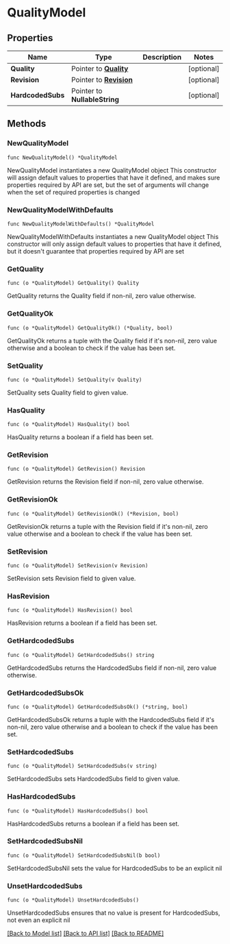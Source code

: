 # QualityModel

## Properties

Name | Type | Description | Notes
------------ | ------------- | ------------- | -------------
**Quality** | Pointer to [**Quality**](Quality.md) |  | [optional] 
**Revision** | Pointer to [**Revision**](Revision.md) |  | [optional] 
**HardcodedSubs** | Pointer to **NullableString** |  | [optional] 

## Methods

### NewQualityModel

`func NewQualityModel() *QualityModel`

NewQualityModel instantiates a new QualityModel object
This constructor will assign default values to properties that have it defined,
and makes sure properties required by API are set, but the set of arguments
will change when the set of required properties is changed

### NewQualityModelWithDefaults

`func NewQualityModelWithDefaults() *QualityModel`

NewQualityModelWithDefaults instantiates a new QualityModel object
This constructor will only assign default values to properties that have it defined,
but it doesn't guarantee that properties required by API are set

### GetQuality

`func (o *QualityModel) GetQuality() Quality`

GetQuality returns the Quality field if non-nil, zero value otherwise.

### GetQualityOk

`func (o *QualityModel) GetQualityOk() (*Quality, bool)`

GetQualityOk returns a tuple with the Quality field if it's non-nil, zero value otherwise
and a boolean to check if the value has been set.

### SetQuality

`func (o *QualityModel) SetQuality(v Quality)`

SetQuality sets Quality field to given value.

### HasQuality

`func (o *QualityModel) HasQuality() bool`

HasQuality returns a boolean if a field has been set.

### GetRevision

`func (o *QualityModel) GetRevision() Revision`

GetRevision returns the Revision field if non-nil, zero value otherwise.

### GetRevisionOk

`func (o *QualityModel) GetRevisionOk() (*Revision, bool)`

GetRevisionOk returns a tuple with the Revision field if it's non-nil, zero value otherwise
and a boolean to check if the value has been set.

### SetRevision

`func (o *QualityModel) SetRevision(v Revision)`

SetRevision sets Revision field to given value.

### HasRevision

`func (o *QualityModel) HasRevision() bool`

HasRevision returns a boolean if a field has been set.

### GetHardcodedSubs

`func (o *QualityModel) GetHardcodedSubs() string`

GetHardcodedSubs returns the HardcodedSubs field if non-nil, zero value otherwise.

### GetHardcodedSubsOk

`func (o *QualityModel) GetHardcodedSubsOk() (*string, bool)`

GetHardcodedSubsOk returns a tuple with the HardcodedSubs field if it's non-nil, zero value otherwise
and a boolean to check if the value has been set.

### SetHardcodedSubs

`func (o *QualityModel) SetHardcodedSubs(v string)`

SetHardcodedSubs sets HardcodedSubs field to given value.

### HasHardcodedSubs

`func (o *QualityModel) HasHardcodedSubs() bool`

HasHardcodedSubs returns a boolean if a field has been set.

### SetHardcodedSubsNil

`func (o *QualityModel) SetHardcodedSubsNil(b bool)`

 SetHardcodedSubsNil sets the value for HardcodedSubs to be an explicit nil

### UnsetHardcodedSubs
`func (o *QualityModel) UnsetHardcodedSubs()`

UnsetHardcodedSubs ensures that no value is present for HardcodedSubs, not even an explicit nil

[[Back to Model list]](../README.md#documentation-for-models) [[Back to API list]](../README.md#documentation-for-api-endpoints) [[Back to README]](../README.md)


